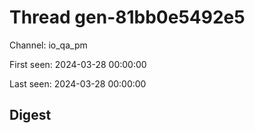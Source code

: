 # Thread gen-81bb0e5492e5
Channel: io_qa_pm

First seen: 2024-03-28 00:00:00

Last seen: 2024-03-28 00:00:00

## Digest



